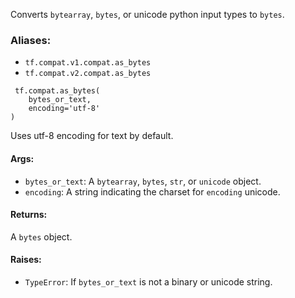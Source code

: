 Converts `bytearray`, `bytes`, or unicode python input types to `bytes`.
### Aliases:
- `tf.compat.v1.compat.as_bytes`
- `tf.compat.v2.compat.as_bytes`

```
 tf.compat.as_bytes(
    bytes_or_text,
    encoding='utf-8'
)
```
Uses utf-8 encoding for text by default.
#### Args:
- `bytes_or_text`: A `bytearray`, `bytes`, `str`, or `unicode` object.
- `encoding`: A string indicating the charset for `encoding` unicode.
#### Returns:
A `bytes` object.
#### Raises:
- `TypeError`: If `bytes_or_text` is not a binary or unicode string.
